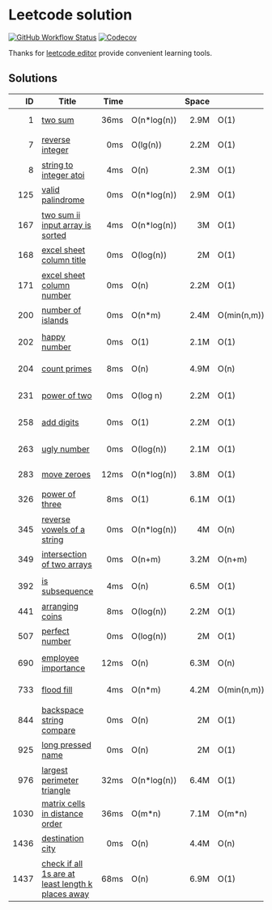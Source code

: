 # Leetcode solution

[![GitHub Workflow Status](https://img.shields.io/github/workflow/status/mutoe/leetcode/Golang%20Unit%20Test?label=test&logo=github&style=flat-square)](https://github.com/mutoe/leetcode/actions)
[![Codecov](https://img.shields.io/codecov/c/gh/mutoe/leetcode?logo=codecov&style=flat-square)](https://codecov.io/gh/mutoe/leetcode)

Thanks for [leetcode editor](https://plugins.jetbrains.com/plugin/12132-leetcode-editor/) provide convenient learning tools.

## Solutions

<!-- golang inject solutions start -->

|ID|Title|Time| |Space| |Ranking|
|---:|--|--:|:--|--:|:--|--:|
| 1	| [two sum](https://leetcode.com/problems/two-sum)	| 36ms	| O(n*log(n))	| 2.9M	| O(1)	| 30.28% 🔴	|
| 7	| [reverse integer](https://leetcode.com/problems/reverse-integer)	| 0ms	| O(lg(n))	| 2.2M	| O(1)	| 100% 🟢	|
| 8	| [string to integer atoi](https://leetcode.com/problems/string-to-integer-atoi)	| 4ms	| O(n)	| 2.3M	| O(1)	| 47.51% 🔴	|
| 125	| [valid palindrome](https://leetcode.com/problems/valid-palindrome)	| 0ms	| O(n*log(n))	| 2.9M	| O(1)	| 100% 🟢	|
| 167	| [two sum ii input array is sorted](https://leetcode.com/problems/two-sum-ii-input-array-is-sorted)	| 4ms	| O(n*log(n))	| 3M	| O(1)	| 94.87% 🟢	|
| 168	| [excel sheet column title](https://leetcode.com/problems/excel-sheet-column-title)	| 0ms	| O(log(n))	| 2M	| O(1)	| 100% 🟢	|
| 171	| [excel sheet column number](https://leetcode.com/problems/excel-sheet-column-number)	| 0ms	| O(n)	| 2.2M	| O(1)	| 100% 🟢	|
| 200	| [number of islands](https://leetcode.com/problems/number-of-islands)	| 0ms	| O(n*m)	| 2.4M	| O(min(n,m))	| 100% 🟢	|
| 202	| [happy number](https://leetcode.com/problems/happy-number)	| 0ms	| O(1)	| 2.1M	| O(1)	| 100% 🟢	|
| 204	| [count primes](https://leetcode.com/problems/count-primes)	| 8ms	| O(n)	| 4.9M	| O(n)	| 81.42% 🟠	|
| 231	| [power of two](https://leetcode.com/problems/power-of-two)	| 0ms	| O(log n)	| 2.2M	| O(1)	| 100% 🟢	|
| 258	| [add digits](https://leetcode.com/problems/add-digits)	| 0ms	| O(1)	| 2.2M	| O(1)	| 100% 🟢	|
| 263	| [ugly number](https://leetcode.com/problems/ugly-number)	| 0ms	| O(log(n))	| 2.1M	| O(1)	| 100% 🟢	|
| 283	| [move zeroes](https://leetcode.com/problems/move-zeroes)	| 12ms	| O(n*log(n))	| 3.8M	| O(1)	| 6.22% 🔴	|
| 326	| [power of three](https://leetcode.com/problems/power-of-three)	| 8ms	| O(1)	| 6.1M	| O(1)	| 99.32% 🟢	|
| 345	| [reverse vowels of a string](https://leetcode.com/problems/reverse-vowels-of-a-string)	| 0ms	| O(n*log(n))	| 4M	| O(n)	| 100% 🟢	|
| 349	| [intersection of two arrays](https://leetcode.com/problems/intersection-of-two-arrays)	| 0ms	| O(n+m)	| 3.2M	| O(n+m)	| 100% 🟢	|
| 392	| [is subsequence](https://leetcode.com/problems/is-subsequence)	| 4ms	| O(n)	| 6.5M	| O(1)	| 100% 🟢	|
| 441	| [arranging coins](https://leetcode.com/problems/arranging-coins)	| 8ms	| O(log(n))	| 2.2M	| O(1)	| 38.46% 🔴	|
| 507	| [perfect number](https://leetcode.com/problems/perfect-number)	| 0ms	| O(log(n))	| 2M	| O(1)	| 100% 🟢	|
| 690	| [employee importance](https://leetcode.com/problems/employee-importance)	| 12ms	| O(n)	| 6.3M	| O(n)	| 100% 🟢	|
| 733	| [flood fill](https://leetcode.com/problems/flood-fill)	| 4ms	| O(n*m)	| 4.2M	| O(min(n,m))	| 99.07% 🟢	|
| 844	| [backspace string compare](https://leetcode.com/problems/backspace-string-compare)	| 0ms	| O(n)	| 2M	| O(1)	| 100% 🟢	|
| 925	| [long pressed name](https://leetcode.com/problems/long-pressed-name)	| 0ms	| O(n)	| 2M	| O(1)	| 100% 🟢	|
| 976	| [largest perimeter triangle](https://leetcode.com/problems/largest-perimeter-triangle)	| 32ms	| O(n*log(n))	| 6.4M	| O(1)	| 96.67% 🟢	|
| 1030	| [matrix cells in distance order](https://leetcode.com/problems/matrix-cells-in-distance-order)	| 36ms	| O(m*n)	| 7.1M	| O(m*n)	| 15.38% 🔴	|
| 1436	| [destination city](https://leetcode.com/problems/destination-city)	| 0ms	| O(n)	| 4.4M	| O(n)	| 100% 🟢	|
| 1437	| [check if all 1s are at least length k places away](https://leetcode.com/problems/check-if-all-1s-are-at-least-length-k-places-away)	| 68ms	| O(n)	| 6.9M	| O(1)	| 0% 🔴	|

<!-- golang inject solutions end -->
